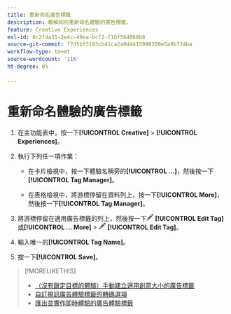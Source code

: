 ```yaml
---
title: 重新命名廣告標籤
description: 瞭解如何重新命名體驗的廣告標籤。
feature: Creative Experiences
exl-id: 8c2fda31-2e4c-49ea-bcf2-f1bf564068b8
source-git-commit: f7d5bf3193cb41ca2a0d4415998209e5a9b724ba
workflow-type: tm+mt
source-wordcount: '116'
ht-degree: 0%

---
```


# 重新命名體驗的廣告標籤

1. 在主功能表中，按一下&#x200B;**[!UICONTROL Creative]** > **[!UICONTROL Experiences]**。

1. 執行下列任一項作業：

   * 在卡片檢視中，按一下體驗名稱旁的&#x200B;**[!UICONTROL ...]**，然後按一下&#x200B;**[!UICONTROL Tag Manager]**。

   * 在表格檢視中，將游標停留在資料列上，按一下&#x200B;**[!UICONTROL More]**，然後按一下&#x200B;**[!UICONTROL Tag Manager]**。

1. 將游標停留在適用廣告標籤的列上，然後按一下![編輯標籤](/help/creative/assets/edit-gray.png "編輯標籤") **[!UICONTROL Edit Tag]**&#x200B;或&#x200B;**[!UICONTROL ... More]** > ![編輯標籤](/help/creative/assets/edit-gray.png "編輯標籤") **[!UICONTROL Edit Tag]**。<!-- Tag Manager has only a list view, but no card view, as of 2/2. -->

1. 輸入唯一的&#x200B;**[!UICONTROL Tag Name]**。

1. 按一下&#x200B;**[!UICONTROL Save]**。

>[!MORELIKETHIS]
>
>* [（沒有鎖定目標的體驗）手動建立適用創意大小的廣告標籤](experience-tag-create-manually.md)
>* [自訂視訊廣告體驗標籤的轉碼選項](experience-tag-video-transcoding.md)
>* [匯出並實作即時體驗的廣告體驗標籤](experience-tag-export.md)
